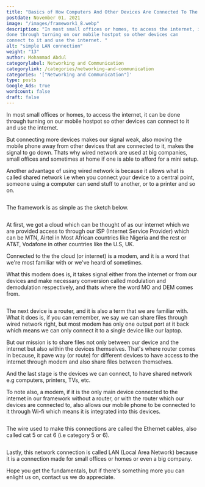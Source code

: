 ```yaml
---
title: "Basics of How Computers And Other Devices Are Connected To The Internet Through Wired Network."
postdate: November 01, 2021
image: "/images/framework1_8.webp"
description: "In most small offices or homes, to access the internet, it can be
done through turning on our mobile hostpot so other devices can
connect to it and use the internet. "
alt: "simple LAN connection"
weight: "13"
author: Mohammad Abdul
categorylabel: Networking and Communication
categorylink: /categories/networking-and-communication
categories: '["Networking and Communication"]'
type: posts 
Google_Ads: true
wordcount: false
draft: false
---
```


<p>
In most small offices or homes, to access the internet, it can be
done through turning on our mobile hostpot so other devices can
connect to it and use the internet. 
</p>
<p>But connecting more devices
makes our signal weak, also moving the mobile phone away from other
devices that are connected to it, makes the signal to go down. Thats
why wired network are used at big companies, small offices and
sometimes at home if one is able to afford for a mini setup.</p>

<p>
Another advantage of using wired network is because it allows what
is called <span class="text-italics">shared network</span> i.e when you connect your
device to a central point, someone using a computer can send stuff
to another, or to a printer and so on.
</p>
<img loading="lazy" src="/images/framework1_7.webp" alt="">
<p>The framework is as simple as the sketch below.</p>
<img loading="lazy" src="/images/framework1_10.webp" alt="">
<p>
At first, we got <span class="text-emphasis">a cloud</span> which can be thought of as our internet
which we are provided access to through our ISP (Internet Service
Provider) which can be MTN, Airtel in Most African countries like
Nigeria and the rest or AT&T, Vodafone in other countries like the
U.S, UK. 
</p>
<p>Connected to the the cloud (or internet) is <span class="text-emphasis">a modem</span>, and it is a
word that we're most familiar with or we've heard of sometimes. </p>
<p>What
this modem does is, it takes signal either from the internet or from
our devices and make necessary conversion called modulation and
demodulation respectively, and thats where the word
<span>MO</span> and <span>DEM</span> comes from.</p>
<img loading="lazy" src="/images/framework1_9.webp" alt="">
<p>
The next device is a <span class="text-emphasis">router</span>, and it is also a term that we are
familiar with. What it does is, if you can remember, we say we can
share files through wired network right, but most modem has only one
output port at it back which means we can only connect it to a
single device like our laptop. 
</p>
<p>But our mission is to share files not
only between our device and the internet but also within the devices
themselves. That's where router comes in because, it pave way (or
route) for different devices to have access to the internet through
modem and also share files between themselves.</p>
<p>
And the last stage is <span class="text-emphasis">the devices</span> we can connect, to have shared
network e.g computers, printers, TVs, etc.
</p>

<p>
To note also, a modem, if it is the only main device connected to
the internet in our framework without a router, or with the router
which our devices are connected to, also allows our mobile phone to
be connected to it through Wi-fi which means it is integrated into
this devices.
</p>
<img loading="lazy" src="/images/framework1_8.webp" alt="">
<p>
The wire used to make this connections are called the <span class="text-emphasis">Ethernet
cables</span>, also called cat 5 or cat 6 (i.e category 5 or 6).
</p>
<img loading="lazy" src="/images/framework1_6.webp" alt="">
<p>
Lastly, this network connection is called LAN (Local Area Network) because
it is a connection made for small offices or homes or even a big
company.
</p>

<p>
Hope you get the fundamentals, but if there's something more you can
enlight us on, contact us we do appreciate.
</p>
